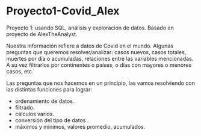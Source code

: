 # Proyecto1-Covid_Alex
Proyecto 1: usando SQL, análisis y exploración de datos. Basado en proyecto de AlexTheAnalyst.

Nuestra información refiere a datos de Covid en el mundo.
Algunas preguntas que queremos resolver/analizar: casos nuevos, casos totales, muertes por día o acumuladas, relaciones entre las variables mencionadas. A su vez 
filtrarlos por continentes o países, o días con mayores o menores casos, etc.

Las preguntas que nos hacemos en un principio, las vamos resolviendo con las distintas funciones para lograr:

- ordenamiento de datos.
- filtrado.
- cálculos varios.
- conversión del tipo de datos .
- máximos y mínimos, valores promedio, acumulados.
